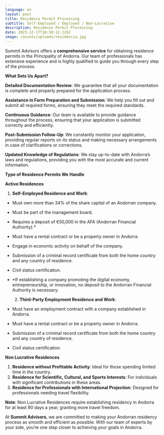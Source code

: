 ```yaml
---
language: en
layout: post
title: Residence Permit Processing
subtitle: Self-Employed / Employed / Non-Lucrative
description: Residence Permit Processing
date: 2023-12-17T16:58:12.126Z
image: /assets/uploads/residencia.jpg
---
```

Summit Advisors offers a **comprehensive service** for obtaining residence permits in the Principality of Andorra. Our team of professionals has extensive experience and is highly qualified to guide you through every step of the process.

**What Sets Us Apart?**

**Detailed Documentation Review**: We guarantee that all your documentation is complete and properly prepared for the application process.

**Assistance in Form Preparation and Submission**: We help you fill out and submit all required forms, ensuring they meet the required standards.

**Continuous Guidance**: Our team is available to provide guidance throughout the process, ensuring that your application is submitted correctly and efficiently.

**Post-Submission Follow-Up**: We constantly monitor your application, providing regular reports on its status and making necessary arrangements in case of clarifications or corrections.

**Updated Knowledge of Regulations**: We stay up-to-date with Andorra’s laws and regulations, providing you with the most accurate and current information.

**Type of Residence Permits We Handle**

**Active Residences**

1. **Self-Employed Residence and Work**:

* Must own more than 34% of the share capital of an Andorran company.
* Must be part of the management board.
* Requires a deposit of €50,000 in the AFA (Andorran Financial Authority).*
* Must have a rental contract or be a property owner in Andorra.
* Engage in economic activity on behalf of the company.
* Submission of a criminal record certificate from both the home country and any country of residence.
* Civil status certification.
* \*If establishing a company promoting the digital economy, entrepreneurship, or innovation, no deposit to the Andorran Financial Authority is necessary.

  2. **Third-Party Employment Residence and Work**:

* Must have an employment contract with a company established in Andorra.
* Must have a rental contract or be a property owner in Andorra.
* Submission of a criminal record certificate from both the home country and any country of residence.
* Civil status certification.

**Non Lucrative Residences**

1. **Residence without Profitable Activity**: Ideal for those spending limited time in the country.
2. **Residence for Scientific, Cultural, and Sports Interests**: For individuals with significant contributions in these areas.
3. **Residence for Professionals with International Projection**: Designed for professionals needing travel flexibility.

**Note**: Non Lucrative Residences require establishing residency in Andorra for at least 90 days a year, granting more travel freedom.

At **Summit Advisors**, we are committed to making your Andorran residency process as smooth and efficient as possible. With our team of experts by your side, you’re one step closer to achieving your goals in Andorra.